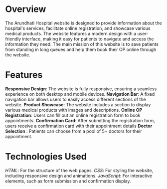 # Overview
The Arundhati Hospital website is designed to provide information about the hospital's services, facilitate online registration, and showcase various medical products. The website features a modern design with a user-friendly interface, making it easy for patients to navigate and access the information they need. The main mission of this website is to save patients from standing in long queues and help them book their OP online through the website.

# Features
**Responsive Design**: The website is fully responsive, ensuring a seamless experience on both desktop and mobile devices.
**Navigation Bar**: A fixed navigation bar allows users to easily access different sections of the website.
**Product Showcase**: The website includes a section to display various medical products with images and descriptions.
**Online OP Registration**: Users can fill out an online registration form to book appointments.
**Confirmation Card**: After submitting the registration form, users receive a confirmation card with their appointment details
**Doctor Selection** : Patients can choose from a pool of 5+ doctors for their appointment.

# Technologies Used
*HTML*: For the structure of the web pages.
*CSS*: For styling the website, including responsive design and animations.
*JavaScript*: For interactive elements, such as form submission and confirmation display.
